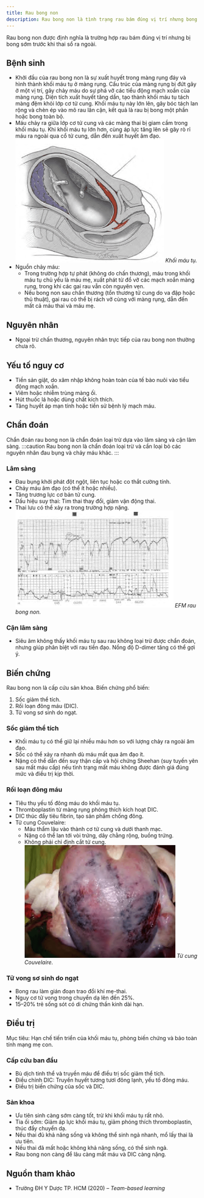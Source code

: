 ```yaml
---
title: Rau bong non
description: Rau bong non là tình trạng rau bám đúng vị trí nhưng bong sớm trước khi thai sổ, gây nguy cơ cao cho mẹ và thai nhi.
---
```


Rau bong non được định nghĩa là trường hợp rau bám đúng vị trí nhưng bị bong sớm trước khi thai sổ ra ngoài.

## Bệnh sinh

- Khởi đầu của rau bong non là sự xuất huyết trong màng rụng đáy và hình thành khối máu tụ ở màng rụng. Cấu trúc của màng rụng bị đứt gãy ở một vị trí, gây chảy máu do sự phá vỡ các tiểu động mạch xoắn của màng rụng. Diện tích xuất huyết tăng dần, tạo thành khối máu tụ tách màng đệm khỏi lớp cơ tử cung. Khối máu tụ này lớn lên, gây bóc tách lan rộng và chèn ép vào mô rau lân cận, kết quả là rau bị bong một phần hoặc bong toàn bộ.
- Máu chảy ra giữa lớp cơ tử cung và các màng thai bị giam cầm trong khối máu tụ. Khi khối máu tụ lớn hơn, cùng áp lực tăng lên sẽ gây rò rỉ máu ra ngoài qua cổ tử cung, dẫn đến xuất huyết âm đạo.
  ![Khối máu tụ](./_images/rau-bong-non/khoi-mau-tu.png)
  _Khối máu tụ._
- Nguồn chảy máu:
  - Trong trường hợp tự phát (không do chấn thương), máu trong khối máu tụ chủ yếu là máu mẹ, xuất phát từ đổ vỡ các mạch xoắn màng rụng, trong khi các gai rau vẫn còn nguyên vẹn.
  - Nếu bong non sau chấn thương (tổn thương tử cung do va đập hoặc thủ thuật), gai rau có thể bị rách vỡ cùng với màng rụng, dẫn đến mất cả máu thai và máu mẹ.

## Nguyên nhân

- Ngoại trừ chấn thương, nguyên nhân trực tiếp của rau bong non thường chưa rõ.

## Yếu tố nguy cơ

- Tiền sản giật, do xâm nhập không hoàn toàn của tế bào nuôi vào tiểu động mạch xoắn.
- Viêm hoặc nhiễm trùng màng ối.
- Hút thuốc lá hoặc dùng chất kích thích.
- Tăng huyết áp mạn tính hoặc tiền sử bệnh lý mạch máu.

## Chẩn đoán

Chẩn đoán rau bong non là chẩn đoán loại trừ dựa vào lâm sàng và cận lâm sàng.
:::caution
Rau bong non là chẩn đoán loại trừ và cần loại bỏ các nguyên nhân đau bụng và chảy máu khác.
:::

### Lâm sàng

- Đau bụng khởi phát đột ngột, liên tục hoặc co thắt cường tính.
- Chảy máu âm đạo (có thể ít hoặc nhiều).
- Tăng trương lực cơ bản tử cung.
- Dấu hiệu suy thai: Tim thai thay đổi, giảm vận động thai.
- Thai lưu có thể xảy ra trong trường hợp nặng.
  ![EFM rau bong non](./_images/rau-bong-non/EFM-rau-bong-non.png)
  _EFM rau bong non._

### Cận lâm sàng

- Siêu âm không thấy khối máu tụ sau rau không loại trừ được chẩn đoán, nhưng giúp phân biệt với rau tiền đạo. Nồng độ D-dimer tăng có thể gợi ý.

## Biến chứng

Rau bong non là cấp cứu sản khoa. Biến chứng phổ biến:

1. Sốc giảm thể tích.
2. Rối loạn đông máu (DIC).
3. Tử vong sơ sinh do ngạt.

### Sốc giảm thể tích

- Khối máu tụ có thể giữ lại nhiều máu hơn so với lượng chảy ra ngoài âm đạo.
- Sốc có thể xảy ra nhanh dù máu mất qua âm đạo ít.
- Nặng có thể dẫn đến suy thận cấp và hội chứng Sheehan (suy tuyến yên sau mất máu cấp) nếu tình trạng mất máu không được đánh giá đúng mức và điều trị kịp thời.

### Rối loạn đông máu

- Tiêu thụ yếu tố đông máu do khối máu tụ.
- Thromboplastin từ màng rụng phóng thích kích hoạt DIC.
- DIC thúc đẩy tiêu fibrin, tạo sản phẩm chống đông.
- Tử cung Couvelaire:
  - Máu thẩm lậu vào thành cơ tử cung và dưới thanh mạc.
  - Nặng có thể lan tới vòi trứng, dây chằng rộng, buồng trứng.
  - Không phải chỉ định cắt tử cung.
    ![Tử cung Couvelaire](./_images/rau-bong-non/tu-cung-couvelaire.png)
    _Tử cung Couvelaire._

### Tử vong sơ sinh do ngạt

- Bong rau làm gián đoạn trao đổi khí mẹ-thai.
- Nguy cơ tử vong trong chuyển dạ lên đến 25%.
- 15–20% trẻ sống sót có di chứng thần kinh dài hạn.

## Điều trị

Mục tiêu: Hạn chế tiến triển của khối máu tụ, phòng biến chứng và bảo toàn tính mạng mẹ con.

### Cấp cứu ban đầu

- Bù dịch tinh thể và truyền máu để điều trị sốc giảm thể tích.
- Điều chỉnh DIC: Truyền huyết tương tươi đông lạnh, yếu tố đông máu.
- Điều trị biến chứng của sốc và DIC.

### Sản khoa

- Ưu tiên sinh càng sớm càng tốt, trừ khi khối máu tụ rất nhỏ.
- Tia ối sớm: Giảm áp lực khối máu tụ, giảm phóng thích thromboplastin, thúc đẩy chuyển dạ.
- Nếu thai đủ khả năng sống và không thể sinh ngả nhanh, mổ lấy thai là ưu tiên.
- Nếu thai đã mất hoặc không khả năng sống, có thể sinh ngả.
- Rau bong non càng để lâu càng mất máu và DIC càng nặng.

## Nguồn tham khảo

- Trường ĐH Y Dược TP. HCM (2020) – _Team-based learning_
